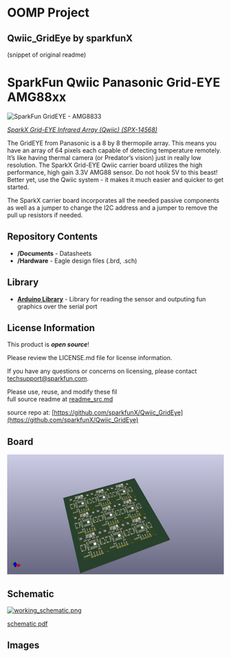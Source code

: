 # OOMP Project  
## Qwiic_GridEye  by sparkfunX  
  
(snippet of original readme)  
  
SparkFun Qwiic Panasonic Grid-EYE AMG88xx  
========================================  
  
![SparkFun GridEYE - AMG8833](https://cdn.sparkfun.com//assets/parts/1/2/7/0/2/14568-Grideye-Qwiic-01.jpg)  
  
[*SparkX Grid-EYE Infrared Array (Qwiic) (SPX-14568)*](https://www.sparkfun.com/products/14568)  
  
The GridEYE from Panasonic is a 8 by 8 thermopile array. This means you have an array of 64 pixels each capable of detecting temperature remotely. It’s like having thermal camera (or Predator’s vision) just in really low resolution. The SparkX Grid-EYE Qwiic carrier board utilizes the high performance, high gain 3.3V AMG88 sensor. Do not hook 5V to this beast! Better yet, use the Qwiic system - it makes it much easier and quicker to get started.  
  
The SparkX carrier board incorporates all the needed passive components as well as a jumper to change the I2C address and a jumper to remove the pull up resistors if needed.  
  
Repository Contents  
-------------------  
  
* **/Documents** - Datasheets  
* **/Hardware** - Eagle design files (.brd, .sch)  
  
Library  
--------------  
* **[Arduino Library](https://github.com/sparkfun/SparkFun_GridEYE_Arduino_Library)** - Library for reading the sensor and outputing fun graphics over the serial port  
  
License Information  
-------------------  
  
This product is _**open source**_!   
  
Please review the LICENSE.md file for license information.   
  
If you have any questions or concerns on licensing, please contact techsupport@sparkfun.com.  
  
Please use, reuse, and modify these fil  
  full source readme at [readme_src.md](readme_src.md)  
  
source repo at: [https://github.com/sparkfunX/Qwiic_GridEye](https://github.com/sparkfunX/Qwiic_GridEye)  
## Board  
  
[![working_3d.png](working_3d_600.png)](working_3d.png)  
## Schematic  
  
[![working_schematic.png](working_schematic_600.png)](working_schematic.png)  
  
[schematic pdf](working_schematic.pdf)  
## Images  
